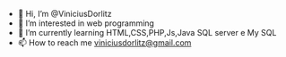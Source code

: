 - 👋 Hi, I’m @ViniciusDorlitz
- 👀 I’m interested in web programming
- 🌱 I’m currently learning HTML,CSS,PHP,Js,Java SQL server e My SQL
- 📫 How to reach me viniciusdorlitz@gmail.com

<!---
ViniciusDorlitz/ViniciusDorlitz is a ✨ special ✨ repository because its `README.md` (this file) appears on your GitHub profile.
You can click the Preview link to take a look at your changes.
--->
